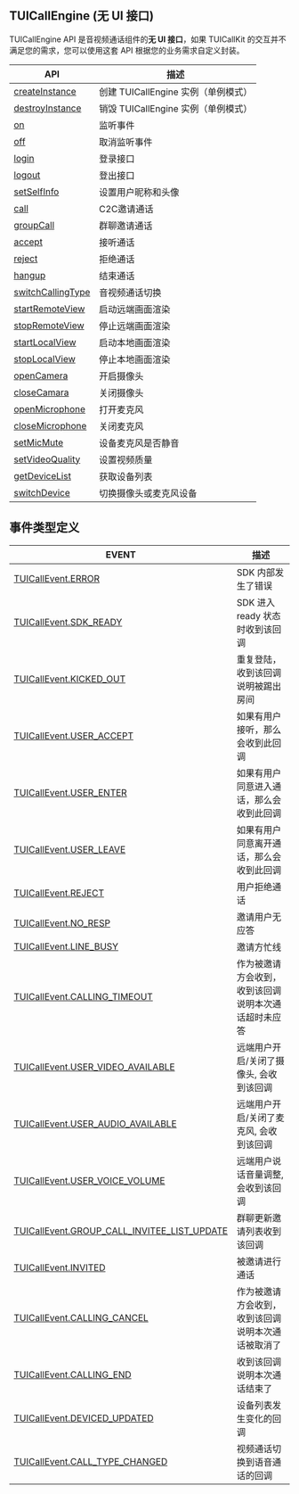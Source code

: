 ## TUICallEngine (无 UI 接口)

TUICallEngine API 是音视频通话组件的**无 UI 接口**，如果 TUICallKit 的交互并不满足您的需求，您可以使用这套 API 根据您的业务需求自定义封装。

| API | 描述 |
|-----|-----|
| [createInstance](#createInstance) | 创建 TUICallEngine 实例（单例模式）|
| [destroyInstance](#destroyInstance) | 销毁 TUICallEngine 实例（单例模式）|
| [on](#on) | 监听事件|
| [off](#off) | 取消监听事件|
| [login](#login) | 登录接口|
| [logout](#logout) | 登出接口|
| [setSelfInfo](#setSelfInfo) | 设置用户昵称和头像|
| [call](#call) | C2C邀请通话|
| [groupCall](#groupCall) | 群聊邀请通话|
| [accept](#accept) | 接听通话 |
| [reject](#reject) | 拒绝通话 |
| [hangup](#hangup) | 结束通话|
| [switchCallingType](#switchCallingType) | 音视频通话切换|
| [startRemoteView](#startRemoteView) | 启动远端画面渲染|
| [stopRemoteView](#stopRemoteView) | 停止远端画面渲染|
| [startLocalView](#startLocalView) | 启动本地画面渲染|
| [stopLocalView](#stopLocalView) | 停止本地画面渲染|
| [openCamera](#opencamera) | 开启摄像头|
| [closeCamara](#closecamara) | 关闭摄像头|
| [openMicrophone](#openMicrophone) | 打开麦克风|
| [closeMicrophone](#closeMicrophone) | 关闭麦克风|
| [setMicMute](#setmicmute) | 设备麦克风是否静音|
| [setVideoQuality](#setVideoQuality) | 设置视频质量|
| [getDeviceList](#getDeviceList) | 获取设备列表|
| [switchDevice](#switchDevice) | 切换摄像头或麦克风设备|

## 事件类型定义
| EVENT | 描述 |
|-----|-----|
| [TUICallEvent.ERROR]() | SDK 内部发生了错误|
| [TUICallEvent.SDK_READY]() | SDK 进入 ready 状态时收到该回调|
| [TUICallEvent.KICKED_OUT]() | 重复登陆，收到该回调说明被踢出房间|
| [TUICallEvent.USER_ACCEPT]() | 如果有用户接听，那么会收到此回调 |
| [TUICallEvent.USER_ENTER]() | 如果有用户同意进入通话，那么会收到此回调|
| [TUICallEvent.USER_LEAVE]() | 如果有用户同意离开通话，那么会收到此回调|
| [TUICallEvent.REJECT]() | 用户拒绝通话 |
| [TUICallEvent.NO_RESP]() | 邀请用户无应答|
| [TUICallEvent.LINE_BUSY]() | 邀请方忙线|
| [TUICallEvent.CALLING_TIMEOUT]() | 作为被邀请方会收到，收到该回调说明本次通话超时未应答|
| [TUICallEvent.USER_VIDEO_AVAILABLE]() | 远端用户开启/关闭了摄像头, 会收到该回调|
| [TUICallEvent.USER_AUDIO_AVAILABLE]() | 远端用户开启/关闭了麦克风, 会收到该回调|
| [TUICallEvent.USER_VOICE_VOLUME]() | 远端用户说话音量调整, 会收到该回调|
| [TUICallEvent.GROUP_CALL_INVITEE_LIST_UPDATE]() | 群聊更新邀请列表收到该回调|
| [TUICallEvent.INVITED]() | 被邀请进行通话|
| [TUICallEvent.CALLING_CANCEL]() | 作为被邀请方会收到，收到该回调说明本次通话被取消了|
| [TUICallEvent.CALLING_END]() | 收到该回调说明本次通话结束了|
| [TUICallEvent.DEVICED_UPDATED]() | 设备列表发生变化的回调 |
| [TUICallEvent.CALL_TYPE_CHANGED]() | 视频通话切换到语音通话的回调 |








